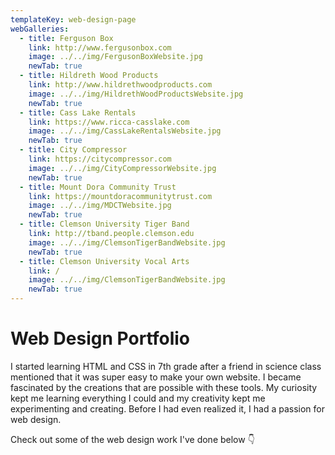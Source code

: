 ```yaml
---
templateKey: web-design-page
webGalleries:
  - title: Ferguson Box
    link: http://www.fergusonbox.com
    image: ../../img/FergusonBoxWebsite.jpg
    newTab: true
  - title: Hildreth Wood Products
    link: http://www.hildrethwoodproducts.com
    image: ../../img/HildrethWoodProductsWebsite.jpg
    newTab: true
  - title: Cass Lake Rentals
    link: https://www.ricca-casslake.com
    image: ../../img/CassLakeRentalsWebsite.jpg
    newTab: true
  - title: City Compressor
    link: https://citycompressor.com
    image: ../../img/CityCompressorWebsite.jpg
    newTab: true
  - title: Mount Dora Community Trust
    link: https://mountdoracommunitytrust.com
    image: ../../img/MDCTWebsite.jpg
    newTab: true
  - title: Clemson University Tiger Band
    link: http://tband.people.clemson.edu
    image: ../../img/ClemsonTigerBandWebsite.jpg
    newTab: true
  - title: Clemson University Vocal Arts
    link: /
    image: ../../img/ClemsonTigerBandWebsite.jpg
    newTab: true
---
```

# Web Design Portfolio

I started learning HTML and CSS in 7th grade after a friend in science class mentioned that it was super easy to make your own website. I became fascinated by the creations that are possible with these tools. My curiosity kept me learning everything I could and my creativity kept me experimenting and creating. Before I had even realized it, I had a passion for web design.

Check out some of the web design work I've done below 👇